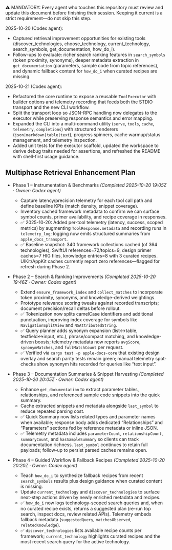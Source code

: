 ⚠️ MANDATORY: Every agent who touches this repository must review and update this document before finishing their session. Keeping it current is a strict requirement—do not skip this step.

2025-10-20 (Codex agent):
- Captured retrieval improvement opportunities for existing tools (discover_technologies, choose_technology, current_technology, search_symbols, get_documentation, how_do_i).
- Follow-ups to evaluate: richer search ranking features in `search_symbols` (token proximity, synonyms), deeper metadata extraction in `get_documentation` (parameters, sample code from topic references), and dynamic fallback content for `how_do_i` when curated recipes are missing.

2025-10-21 (Codex agent):
- Refactored the core runtime to expose a reusable `ToolExecutor` with builder options and telemetry recording that feeds both the STDIO transport and the new CLI workflow.
- Split the transport loop so JSON-RPC handling now delegates to the executor while preserving response semantics and error mapping.
- Expanded the CLI into a multi-command utility (`serve`, `tools`, `cache`, `telemetry`, `completions`) with structured renderers (`json|markdown|table|text`), progress spinners, cache warmup/status management, and telemetry inspection.
- Added unit tests for the executor scaffold, updated the workspace to derive debug traits needed for assertions, and refreshed the README with shell-first usage guidance.

## Multiphase Retrieval Enhancement Plan
- Phase 1 – Instrumentation & Benchmarks *(Completed 2025-10-20 19:05Z · Owner: Codex agent)*  
  - Capture latency/precision telemetry for each tool call path and define baseline KPIs (match density, snippet coverage).
  - Inventory cached framework metadata to confirm we can surface symbol counts, primer availability, and recipe coverage in responses.
  - ✅ 2025-10-20: Added per-tool telemetry (latency, success, scoped metrics) by augmenting `ToolResponse.metadata` and recording runs in `telemetry_log`; logging now emits structured summaries from `apple_docs_transport`.
  - ✅ Baseline snapshot: 340 framework collections cached (of 364 technologies), SwiftUI references=72/topics=9, design primer caches=7 HIG files, knowledge entries=8 with 3 curated recipes. UIKit/AppKit caches currently report zero references—flagged for refresh during Phase 2.

- Phase 2 – Search & Ranking Improvements *(Completed 2025-10-20 19:46Z · Owner: Codex agent)*  
  - Extend `ensure_framework_index` and `collect_matches` to incorporate token proximity, synonyms, and knowledge-derived weightings.
  - Prototype relevance scoring tweaks against recorded transcripts; document precision/recall deltas before rollout.
  - ✅ Tokenization now splits camelCase identifiers and additional punctuation, improving index coverage for symbols like `NavigationSplitView` and `NSAttributedString`.
  - ✅ Query planner adds synonym expansion (list↔table, textfield↔input, etc.), phrase/compact matching, and knowledge-driven boosts; telemetry metadata now reports `avgScore`, `synonymMatches`, and `fullMatchCount` per request.
  - ✅ Verified via `cargo test -p apple-docs-core` that existing design overlay and search parity tests remain green; manual telemetry spot-checks show synonym hits recorded for queries like “text input”.

- Phase 3 – Documentation Summaries & Snippet Harvesting *(Completed 2025-10-20 20:05Z · Owner: Codex agent)*  
  - Enhance `get_documentation` to extract parameter tables, relationships, and referenced sample code snippets into the quick summary.
  - Cache extracted snippets and metadata alongside `last_symbol` to reduce repeated parsing cost.
  - ✅ Quick Summary now lists related types and parameter names when available; response body adds dedicated “Relationships” and “Parameters” sections fed by reference metadata or inline JSON.
  - ✅ Telemetry metadata includes `parameterCount`, `relationshipCount`, `summaryCount`, and `hasSampleSummary` so clients can track documentation richness. `last_symbol` continues to retain full payloads; follow-up to persist parsed caches remains open.

- Phase 4 – Guided Workflow & Fallback Recipes *(Completed 2025-10-20 20:20Z · Owner: Codex agent)*  
  - Teach `how_do_i` to synthesize fallback recipes from recent `search_symbols` results plus design guidance when curated content is missing.
  - Update `current_technology` and `discover_technologies` to surface next-step actions driven by newly enriched metadata and recipes.
  - ✅ `how_do_i` now logs technology-scoped search queries and, when no curated recipe exists, returns a suggested plan (re-run top search, inspect docs, review related APIs). Telemetry embeds fallback metadata (`suggestedQuery`, `matchesObserved`, `relatedKnowledge`).
  - ✅ `discover_technologies` lists available recipe counts per framework; `current_technology` highlights curated recipes and the most recent search query for the active technology.
